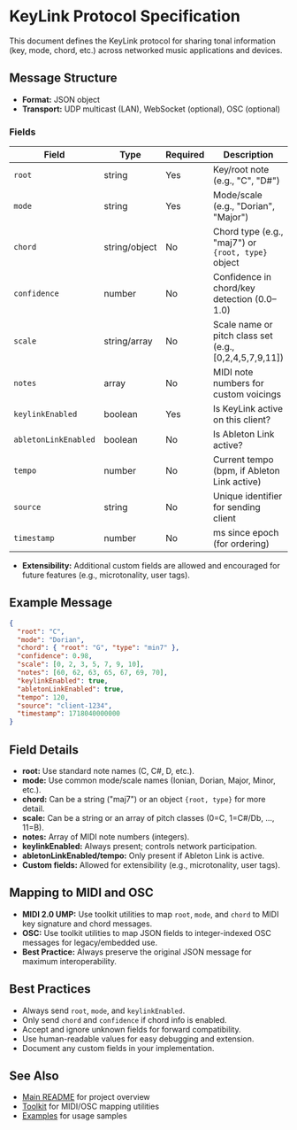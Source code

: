 # KeyLink Protocol Specification

This document defines the KeyLink protocol for sharing tonal information (key, mode, chord, etc.) across networked music applications and devices.

## Message Structure

- **Format:** JSON object
- **Transport:** UDP multicast (LAN), WebSocket (optional), OSC (optional)

### Fields
| Field                | Type           | Required | Description |
|----------------------|----------------|----------|-------------|
| `root`               | string         | Yes      | Key/root note (e.g., "C", "D#") |
| `mode`               | string         | Yes      | Mode/scale (e.g., "Dorian", "Major") |
| `chord`              | string/object  | No       | Chord type (e.g., "maj7") or `{root, type}` object |
| `confidence`         | number         | No       | Confidence in chord/key detection (0.0–1.0) |
| `scale`              | string/array   | No       | Scale name or pitch class set (e.g., [0,2,4,5,7,9,11]) |
| `notes`              | array          | No       | MIDI note numbers for custom voicings |
| `keylinkEnabled`     | boolean        | Yes      | Is KeyLink active on this client? |
| `abletonLinkEnabled` | boolean        | No       | Is Ableton Link active? |
| `tempo`              | number         | No       | Current tempo (bpm, if Ableton Link active) |
| `source`             | string         | No       | Unique identifier for sending client |
| `timestamp`          | number         | No       | ms since epoch (for ordering) |

- **Extensibility:** Additional custom fields are allowed and encouraged for future features (e.g., microtonality, user tags).

## Example Message
```json
{
  "root": "C",
  "mode": "Dorian",
  "chord": { "root": "G", "type": "min7" },
  "confidence": 0.98,
  "scale": [0, 2, 3, 5, 7, 9, 10],
  "notes": [60, 62, 63, 65, 67, 69, 70],
  "keylinkEnabled": true,
  "abletonLinkEnabled": true,
  "tempo": 120,
  "source": "client-1234",
  "timestamp": 1718040000000
}
```

## Field Details
- **root:** Use standard note names (C, C#, D, etc.).
- **mode:** Use common mode/scale names (Ionian, Dorian, Major, Minor, etc.).
- **chord:** Can be a string ("maj7") or an object `{root, type}` for more detail.
- **scale:** Can be a string or an array of pitch classes (0=C, 1=C#/Db, ..., 11=B).
- **notes:** Array of MIDI note numbers (integers).
- **keylinkEnabled:** Always present; controls network participation.
- **abletonLinkEnabled/tempo:** Only present if Ableton Link is active.
- **Custom fields:** Allowed for extensibility (e.g., microtonality, user tags).

## Mapping to MIDI and OSC
- **MIDI 2.0 UMP:** Use toolkit utilities to map `root`, `mode`, and `chord` to MIDI key signature and chord messages.
- **OSC:** Use toolkit utilities to map JSON fields to integer-indexed OSC messages for legacy/embedded use.
- **Best Practice:** Always preserve the original JSON message for maximum interoperability.

## Best Practices
- Always send `root`, `mode`, and `keylinkEnabled`.
- Only send `chord` and `confidence` if chord info is enabled.
- Accept and ignore unknown fields for forward compatibility.
- Use human-readable values for easy debugging and extension.
- Document any custom fields in your implementation.

## See Also
- [Main README](../README.md) for project overview
- [Toolkit](../toolkit/) for MIDI/OSC mapping utilities
- [Examples](../examples/) for usage samples 
